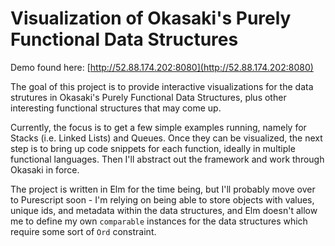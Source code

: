 # Visualization of Okasaki's Purely Functional Data Structures

Demo found here: [http://52.88.174.202:8080](http://52.88.174.202:8080)

The goal of this project is to provide interactive visualizations for the data
strutures in Okasaki's Purely Functional Data Structures, plus other interesting
functional structures that may come up.

Currently, the focus is to get a few simple examples running, namely for Stacks
(i.e. Linked Lists) and Queues.  Once they can be visualized, the
next step is to bring up code snippets for each function, ideally in multiple
functional languages.  Then I'll abstract out the framework and work through
Okasaki in force.

The project is written in Elm for the time being, but I'll probably move over to
Purescript soon - I'm relying on being able to store objects with values, unique
ids, and metadata within the data structures, and Elm doesn't allow me to define
my own `comparable` instances for the data structures which require some sort of
`Ord` constraint.
